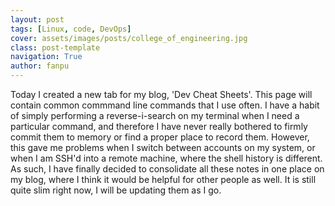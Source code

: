 ```yaml
---
layout: post
tags: [Linux, code, DevOps]
cover: assets/images/posts/college_of_engineering.jpg
class: post-template
navigation: True
author: fanpu
---
```

Today I created a new tab for my blog, 'Dev Cheat Sheets'. This page will contain common commmand line commands that I use often. I have a habit of simply performing a reverse-i-search on my terminal when I need a particular command, and therefore I have never really bothered to firmly commit them to memory or find a proper place to record them. However, this gave me problems when I switch between accounts on my system, or when I am SSH'd into a remote machine, where the shell history is different. As such, I have finally decided to consolidate all these notes in one place on my blog, where I think it would be helpful for other people as well. It is still quite slim right now, I will be updating them as I go.
